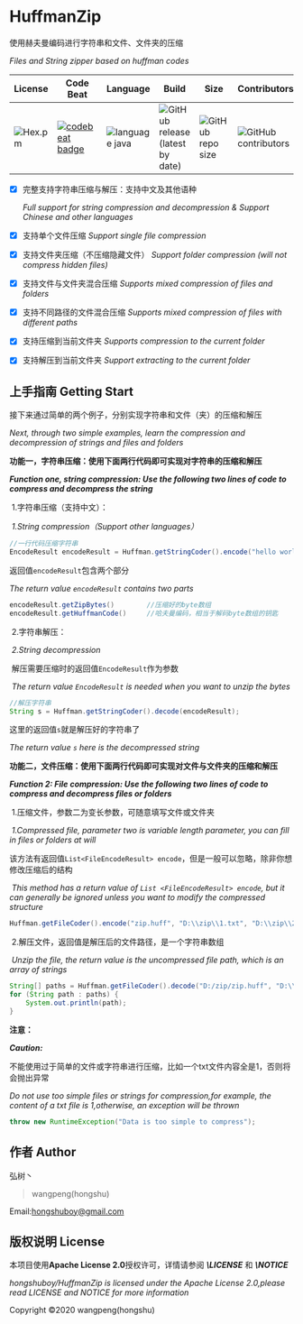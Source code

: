 # HuffmanZip

使用赫夫曼编码进行字符串和文件、文件夹的压缩

*Files and String zipper based on huffman codes*

| License                                        | Code Beat                                                    | Language                                                     | Build                                                        | Size                                                         | Contributors                                                 |
| ---------------------------------------------- | ------------------------------------------------------------ | ------------------------------------------------------------ | ------------------------------------------------------------ | ------------------------------------------------------------ | ------------------------------------------------------------ |
| ![Hex.pm](https://img.shields.io/hexpm/l/plug) | [![codebeat <br/>badge](https://codebeat.co/badges/32dc030c-9f15-4f40-ab0e-8c0250c2dbe3)](https://codebeat.co/projects/github-com-hongshuboy-huffmanzip-master) | ![language java](<https://img.shields.io/badge/java-v1.8-blue>) | ![GitHub release (latest by date)](https://img.shields.io/github/v/release/hongshuboy/HuffmanZip) | ![GitHub repo size](https://img.shields.io/github/repo-size/hongshuboy/huffmanzip) | ![GitHub contributors](https://img.shields.io/github/contributors/hongshuboy/huffmanzip) |


- [x] 完整支持字符串压缩与解压：支持中文及其他语种

  *Full support for string compression and decompression & Support Chinese and other languages*

- [x] 支持单个文件压缩  *Support single file compression*

- [x] 支持文件夹压缩（不压缩隐藏文件） *Support folder compression (will not compress hidden files)*

- [x] 支持文件与文件夹混合压缩  *Supports mixed compression of files and folders*

- [x] 支持不同路径的文件混合压缩  *Supports mixed compression of files with different paths*

- [x] 支持压缩到当前文件夹  *Supports compression to the current folder*

- [x] 支持解压到当前文件夹  *Support extracting to the current folder*

## 上手指南 Getting Start

接下来通过简单的两个例子，分别实现字符串和文件（夹）的压缩和解压

*Next, through two simple examples, learn the compression and decompression of strings and files and folders*

**功能一，字符串压缩：使用下面两行代码即可实现对字符串的压缩和解压**

***Function one, string compression: Use the following two lines of code to compress and decompress the string***

​	1.字符串压缩（支持中文）：

​	*1.String compression（Support other languages）*

```java
//一行代码压缩字符串
EncodeResult encodeResult = Huffman.getStringCoder().encode("hello world");
```

返回值`encodeResult`包含两个部分

*The return value `encodeResult` contains two parts*

```java
encodeResult.getZipBytes()        //压缩好的byte数组
encodeResult.getHuffmanCode()     //哈夫曼编码，相当于解码byte数组的钥匙
```

​	2.字符串解压：

​	*2.String decompression*

​	解压需要压缩时的返回值`EncodeResult`作为参数

​	*The return value `EncodeResult` is needed when you want to unzip the bytes*

```java
//解压字符串
String s = Huffman.getStringCoder().decode(encodeResult);
```

这里的返回值`s`就是解压好的字符串了

*The return value `s` here is the decompressed string*

**功能二，文件压缩：使用下面两行代码即可实现对文件与文件夹的压缩和解压**

***Function 2: File compression: Use the following two lines of code to compress and decompress files or folders***

​	1.压缩文件，参数二为变长参数，可随意填写文件或文件夹

​	*1.Compressed file, parameter two is variable length parameter, you can fill in files or folders at will*

​	该方法有返回值`List<FileEncodeResult> encode`，但是一般可以忽略，除非你想修改压缩后的结构

​	*This method has a return value of `List <FileEncodeResult> encode`, but it can generally be ignored unless you want to modify the compressed structure*

```java
Huffman.getFileCoder().encode("zip.huff", "D:\\zip\\1.txt", "D:\\zip\\2.txt");
```

​	2.解压文件，返回值是解压后的文件路径，是一个字符串数组

​	*Unzip the file, the return value is the uncompressed file path, which is an array of strings*

```java
String[] paths = Huffman.getFileCoder().decode("D:/zip/zip.huff", "D:\\zip\\new\\");
for (String path : paths) {
    System.out.println(path);
}
```

**注意：**

***Caution:***

不能使用过于简单的文件或字符串进行压缩，比如一个txt文件内容全是1，否则将会抛出异常

*Do not use too simple files or strings for compression,for example, the content of a txt file is 1,otherwise, an exception will be thrown*

```java
throw new RuntimeException("Data is too simple to compress");
```

## 作者 Author

弘树丶

> wangpeng(hongshu)

Email:hongshuboy@gmail.com

## 版权说明 License 

本项目使用**Apache License 2.0**授权许可，详情请参阅 ***\LICENSE*** 和 ***\NOTICE***

*hongshuboy/HuffmanZip is licensed under the Apache License 2.0,please read LICENSE and NOTICE for more information*

Copyright ©2020 wangpeng(hongshu)

